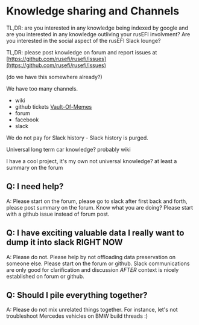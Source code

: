 # Knowledge sharing and Channels

TL,DR: are you interested in any knowledge being indexed by google and are you interested in any knowledge outliving your rusEFI involvment? Are you interested in the social aspect of the rusEFI Slack lounge?

TL,DR: please post knowledge on forum and report issues at [https://github.com/rusefi/rusefi/issues](https://github.com/rusefi/rusefi/issues)

(do we have this somewhere already?)

We have too many channels.

* wiki
* github tickets [Vault-Of-Memes](Vault-Of-Memes)
* forum
* facebook
* slack

We do not pay for Slack history - Slack history is purged.

Universal long term car knowledge? probably wiki

I have a cool project, it's my own not universal knowledge? at least a summary on the forum

## Q: I need help?

A: Please start on the forum, please go to slack after first back and forth, please post summary on the forum. Know what you are doing? Please start with a github issue instead of forum post.

## Q: I have exciting valuable data I really want to dump it into slack RIGHT NOW

A: Please do not. Please help by not offloading data preservation on someone else. Please start on the forum or github. Slack communications are only good for clarification and discussion *AFTER* context is nicely established on forum or github.

## Q: Should I pile everything together?

A: Please do not mix unrelated things together. For instance, let's not troubleshoot Mercedes vehicles on BMW build threads :)

